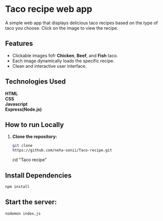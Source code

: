 # Taco recipe web app
 A simple web app that displays delicious taco recipes based on the type of taco you choose. Click on the image to view the recipe.

 ## Features

  - Clickable images fofr **Chicken**, **Beef**, and **Fish** taco.
  - Each image dynamically loads the specific recipe.
  - Clean and interactive user interface.

  ## Technologies Used
   **HTML** <br>
   **CSS** <br>
   **Javascript** <br>
   **Express(Node.js)** 

 ## How to run Locally
   1. **Clone the repository:**
        ```bash
        git clone
        https://github.com/neha-sonii/Taco-recipe.git
        ```
        cd "Taco recipe"

 ## Install Dependencies

   ```Bash
   npm install
   ```

## Start the server:
   ```Bash
   nodemon index.js
   ```
